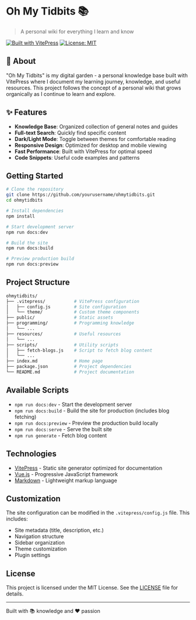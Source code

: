 # Oh My Tidbits 📚

> A personal wiki for everything I learn and know

[![Built with VitePress](https://img.shields.io/badge/Built%20with-VitePress-646CFF?style=flat&logo=vite)](https://vitepress.dev/)
[![License: MIT](https://img.shields.io/badge/License-MIT-yellow.svg)](https://opensource.org/licenses/MIT)

## 🌱 About

"Oh My Tidbits" is my digital garden - a personal knowledge base built with VitePress where I document my learning journey, knowledge, and useful resources. This project follows the concept of a personal wiki that grows organically as I continue to learn and explore.

## ✨ Features

- **Knowledge Base**: Organized collection of general notes and guides
- **Full-text Search**: Quickly find specific content
- **Dark/Light Mode**: Toggle between themes for comfortable reading
- **Responsive Design**: Optimized for desktop and mobile viewing
- **Fast Performance**: Built with VitePress for optimal speed
- **Code Snippets**: Useful code examples and patterns

## Getting Started

```bash
# Clone the repository
git clone https://github.com/yourusername/ohmytidbits.git
cd ohmytidbits

# Install dependencies
npm install

# Start development server
npm run docs:dev

# Build the site
npm run docs:build

# Preview production build
npm run docs:preview
```

## Project Structure

```bash
ohmytidbits/
├── .vitepress/           # VitePress configuration
│   ├── config.js         # Site configuration
│   └── theme/            # Custom theme components
├── public/               # Static assets
├── programming/          # Programming knowledge
│   └── ...
├── resources/            # Useful resources
│   └── ...
├── scripts/              # Utility scripts
│   ├── fetch-blogs.js    # Script to fetch blog content
│   └── ...
├── index.md              # Home page
├── package.json          # Project dependencies
└── README.md             # Project documentation
```

## Available Scripts

- `npm run docs:dev` - Start the development server
- `npm run docs:build` - Build the site for production (includes blog fetching)
- `npm run docs:preview` - Preview the production build locally
- `npm run docs:serve` - Serve the built site
- `npm run generate` - Fetch blog content

## Technologies

- [VitePress](https://vitepress.dev/) - Static site generator optimized for documentation
- [Vue.js](https://vuejs.org/) - Progressive JavaScript framework
- [Markdown](https://www.markdownguide.org/) - Lightweight markup language

## Customization

The site configuration can be modified in the `.vitepress/config.js` file. This includes:

- Site metadata (title, description, etc.)
- Navigation structure
- Sidebar organization
- Theme customization
- Plugin settings

## License

This project is licensed under the MIT License. See the [LICENSE](LICENSE) file for details.

--------------------------------------

Built with 📚 knowledge and ❤️ passion
